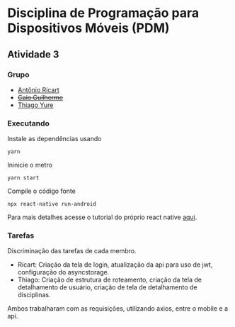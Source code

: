 # Disciplina de Programação para Dispositivos Móveis (PDM)
## Atividade 3

### Grupo
 - [Antônio Ricart](https://github.com/ARJOM)
 - ~~[Caio Guilherme](https://github.com/caioguilherme10)~~
 - [Thiago Yure](https://github.com/ThiagoYure)

### Executando
Instale as dependências usando
```
yarn
```

Ininicie o metro
```
yarn start
```

Compile o código fonte
```
npx react-native run-android 
```

Para mais detalhes acesse o tutorial do próprio react native [aqui](https://reactnative.dev/docs/environment-setup).

### Tarefas
Discriminação das tarefas de cada membro.
- Ricart: Criação da tela de login, atualização da api para uso de jwt, configuração do asyncstorage.
- Thiago: Criação de estrutura de roteamento, criação da tela de detalhamento de usuário, criação de tela de detalhamento de disciplinas.

Ambos trabalharam com as requisições, utilizando axios, entre o mobile e a api.